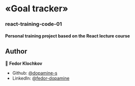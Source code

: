 # «Goal tracker»

### react-training-code-01

#### Personal training project based on the React lecture course

## Author

👤 **Fedor Klochkov**

* Github: [@dopamine-s](https://github.com/dopamine-s)
* LinkedIn: [@fedor-dopamine](https://www.linkedin.com/in/fedor-dopamine)
